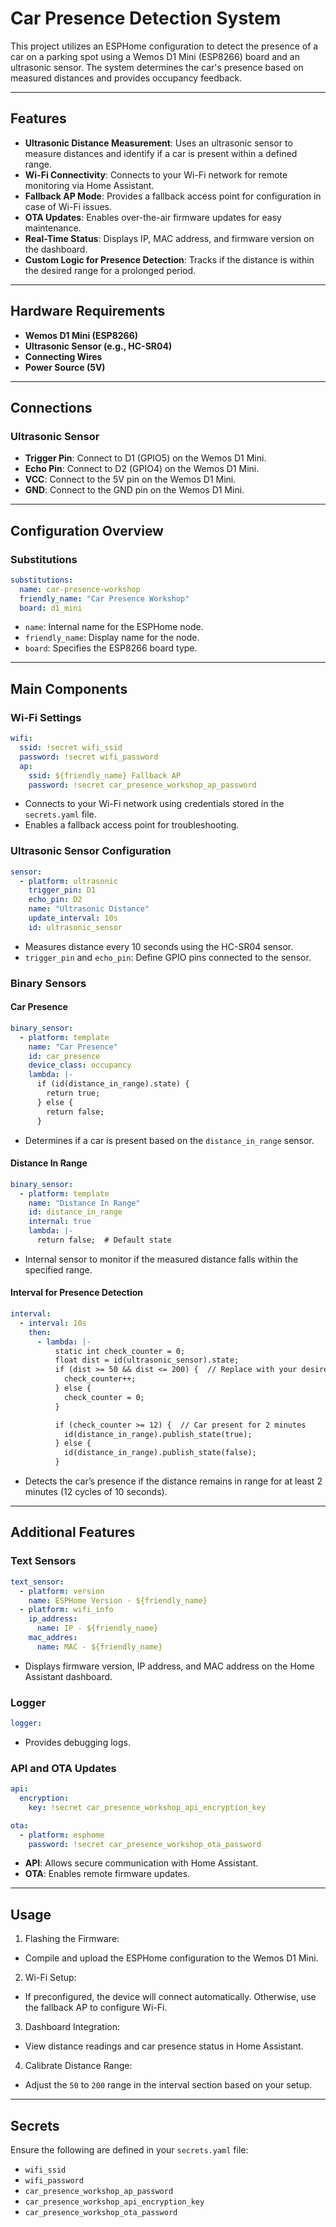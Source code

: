# Car Presence Detection System

This project utilizes an ESPHome configuration to detect the presence of a car on a parking spot using a Wemos D1 Mini (ESP8266) board and an ultrasonic sensor. The system determines the car's presence based on measured distances and provides occupancy feedback.

---

## Features
- **Ultrasonic Distance Measurement**: Uses an ultrasonic sensor to measure distances and identify if a car is present within a defined range.
- **Wi-Fi Connectivity**: Connects to your Wi-Fi network for remote monitoring via Home Assistant.
- **Fallback AP Mode**: Provides a fallback access point for configuration in case of Wi-Fi issues.
- **OTA Updates**: Enables over-the-air firmware updates for easy maintenance.
- **Real-Time Status**: Displays IP, MAC address, and firmware version on the dashboard.
- **Custom Logic for Presence Detection**: Tracks if the distance is within the desired range for a prolonged period.

---

## Hardware Requirements
- **Wemos D1 Mini (ESP8266)**
- **Ultrasonic Sensor (e.g., HC-SR04)**
- **Connecting Wires**
- **Power Source (5V)**

---

## Connections
### Ultrasonic Sensor
- **Trigger Pin**: Connect to D1 (GPIO5) on the Wemos D1 Mini.
- **Echo Pin**: Connect to D2 (GPIO4) on the Wemos D1 Mini.
- **VCC**: Connect to the 5V pin on the Wemos D1 Mini.
- **GND**: Connect to the GND pin on the Wemos D1 Mini.

---

## Configuration Overview
### Substitutions
```yaml
substitutions:
  name: car-presence-workshop
  friendly_name: "Car Presence Workshop"
  board: d1_mini
```
- `name`: Internal name for the ESPHome node.
- `friendly_name`: Display name for the node.
- `board`: Specifies the ESP8266 board type.

---

## Main Components
### Wi-Fi Settings
```yaml
wifi:
  ssid: !secret wifi_ssid
  password: !secret wifi_password
  ap:
    ssid: ${friendly_name} Fallback AP
    password: !secret car_presence_workshop_ap_password
```
- Connects to your Wi-Fi network using credentials stored in the `secrets.yaml` file.
- Enables a fallback access point for troubleshooting.

### Ultrasonic Sensor Configuration
```yaml
sensor:
  - platform: ultrasonic
    trigger_pin: D1
    echo_pin: D2
    name: "Ultrasonic Distance"
    update_interval: 10s
    id: ultrasonic_sensor
```
- Measures distance every 10 seconds using the HC-SR04 sensor.
- `trigger_pin` and `echo_pin`: Define GPIO pins connected to the sensor.

### Binary Sensors
#### Car Presence
```yaml
binary_sensor:
  - platform: template
    name: "Car Presence"
    id: car_presence
    device_class: occupancy
    lambda: |-
      if (id(distance_in_range).state) {
        return true;
      } else {
        return false;
      }
```
- Determines if a car is present based on the `distance_in_range` sensor.

#### Distance In Range
```yaml
binary_sensor:
  - platform: template
    name: "Distance In Range"
    id: distance_in_range
    internal: true
    lambda: |-
      return false;  # Default state
```
- Internal sensor to monitor if the measured distance falls within the specified range.

#### Interval for Presence Detection
```yaml
interval:
  - interval: 10s
    then:
      - lambda: |-
          static int check_counter = 0;
          float dist = id(ultrasonic_sensor).state;
          if (dist >= 50 && dist <= 200) {  // Replace with your desired range
            check_counter++;
          } else {
            check_counter = 0;
          }

          if (check_counter >= 12) {  // Car present for 2 minutes
            id(distance_in_range).publish_state(true);
          } else {
            id(distance_in_range).publish_state(false);
          }
```
- Detects the car’s presence if the distance remains in range for at least 2 minutes (12 cycles of 10 seconds).

---

## Additional Features
### Text Sensors
```yaml
text_sensor:
  - platform: version
    name: ESPHome Version - ${friendly_name}
  - platform: wifi_info
    ip_address: 
      name: IP - ${friendly_name}
    mac_addres:
      name: MAC - ${friendly_name}
```
- Displays firmware version, IP address, and MAC address on the Home Assistant dashboard.

### Logger
```yaml
logger:
```
- Provides debugging logs.

### API and OTA Updates
```yaml
api:
  encryption:
    key: !secret car_presence_workshop_api_encryption_key

ota:
  - platform: esphome
    password: !secret car_presence_workshop_ota_password
```
- **API**: Allows secure communication with Home Assistant.
- **OTA**: Enables remote firmware updates.

---

## Usage
1. Flashing the Firmware:
- Compile and upload the ESPHome configuration to the Wemos D1 Mini.
2. Wi-Fi Setup:
- If preconfigured, the device will connect automatically. Otherwise, use the fallback AP to configure Wi-Fi.
3. Dashboard Integration:
- View distance readings and car presence status in Home Assistant.
4. Calibrate Distance Range:
- Adjust the `50` to `200` range in the interval section based on your setup.

---

## Secrets
Ensure the following are defined in your `secrets.yaml` file:
- `wifi_ssid`
- `wifi_password`
- `car_presence_workshop_ap_password`
- `car_presence_workshop_api_encryption_key`
- `car_presence_workshop_ota_password`